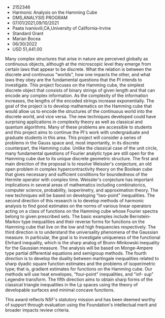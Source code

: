 
* 2152346
* Harmonic Analysis on the Hamming Cube
* DMS,ANALYSIS PROGRAM
* 07/01/2021,09/10/2021
* Paata Ivanisvili,CA,University of California-Irvine
* Standard Grant
* Marian Bocea
* 06/30/2022
* USD 51,441.00

Many complex structures that arise in nature are perceived globally as
continuous objects, although at the microscopic level they emerge from certain
laws that appear to be discrete. What the relation is between the discrete and
continuous "worlds", how one impacts the other, and what laws they obey are the
fundamental questions that the PI intends to investigate. This project focuses
on the Hamming cube, the simplest discrete object that consists of binary
strings of given length and that can encode any complex information. As the
complexity of the information increases, the lengths of the encoded strings
increase exponentially. The goal of the project is to develop mathematics on the
Hamming cube that would allow us to encode the structures of the continuous
world into the discrete world, and vice versa. The new techniques developed
could have surprising applications in complexity theory as well as classical and
quantum algorithms. Many of these problems are accessible to students and this
project aims to continue the PI's work with undergraduate and graduate students
in this area. This project will consider a series of problems in the Gauss space
and, most importantly, in its discrete counterpart, the Hamming cube. Unlike the
classical case of the unit circle, many fundamental questions of Fourier
analytic type are still open for the Hamming cube due to its unique discrete
geometric structure. The first and main direction of the proposal is to resolve
Weissler's conjecture, an old open problem in complex hypercontractivity theory
on the Boolean cube that gives necessary and sufficient conditions for
boundedness of the Hermite operator with complex time. Weissler's conjecture has
important implications in several areas of mathematics including combinatorics,
computer science, probability, isoperimetry, and approximation theory. The new
techniques will be based on developing "two-point" inequalities. The second
direction of this research is to develop methods of harmonic analysis to find
good estimates on the norms of various linear operators acting on a class of
functions on the Hamming cube whose Fourier spectra belong to given prescribed
sets. The basic examples include Bernstein-Markov type inequalities and their
reverse forms for functions on the Hamming cube that live on the low and high
frequencies respectively. The third direction is to understand the universality
phenomena of the Gaussian measure. In particular, the goal is to investigate
uniqueness of the functional Ehrhard inequality, which is the sharp analog of
Brunn-Minkowski inequality for the Gaussian measure. The analysis will be based
on Monge-Ampere type partial differential equations and semigroup methods. The
fourth direction is to develop the duality between martingale inequalities
related to sharp dyadic square function estimates and the problems of
isoperimetric type; that is, gradient estimates for functions on the Hamming
cube. Our methods will use heat envelopes, "four-point" inequalities, and "inf-
sup" Legendre transform. The fifth direction aims to obtain sharp forms of the
classical triangle inequalities in the Lp spaces using the theory of developable
surfaces and minimal concave functions.

This award reflects NSF's statutory mission and has been deemed worthy of
support through evaluation using the Foundation's intellectual merit and broader
impacts review criteria.

